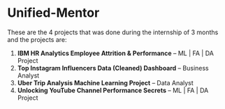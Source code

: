 # Unified-Mentor
These are the 4 projects that was done during the internship of 3 months and the projects are:
1. **IBM HR Analytics Employee Attrition & Performance** – ML | FA | DA Project  
2. **Top Instagram Influencers Data (Cleaned) Dashboard** – Business Analyst  
3. **Uber Trip Analysis Machine Learning Project** – Data Analyst  
4. **Unlocking YouTube Channel Performance Secrets** – ML | FA | DA Project
